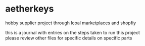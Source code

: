 # aetherkeys
hobby supplier project through lcoal marketplaces and shopfiy 

this is a journal with entries on the steps taken to run this project  
please review other files for specific details on specific parts 
